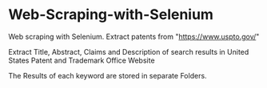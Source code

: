# Web-Scraping-with-Selenium
Web scraping with Selenium. Extract patents from "https://www.uspto.gov/"

Extract Title, Abstract, Claims and Description of search results in United States Patent and Trademark Office Website

The Results of each keyword are stored in separate Folders.
